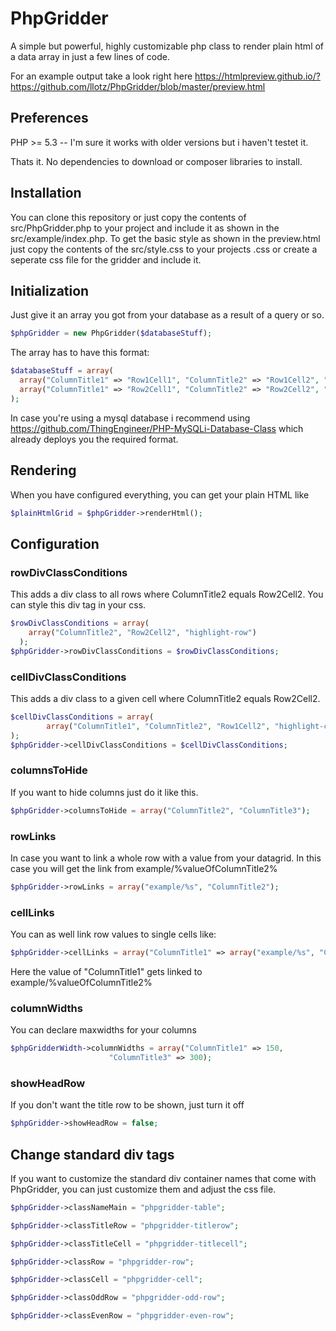 # PhpGridder
A simple but powerful, highly customizable php class to render plain html of a data array in just a few lines of code.

For an example output take a look right here https://htmlpreview.github.io/?https://github.com/llotz/PhpGridder/blob/master/preview.html

## Preferences

PHP >= 5.3  -- I'm sure it works with older versions but i haven't testet it. 

Thats it. No dependencies to download or composer libraries to install.

## Installation

You can clone this repository or just copy the contents of src/PhpGridder.php to your project and include it as shown in the src/example/index.php. To get the basic style as shown in the preview.html just copy the contents of the src/style.css to your projects .css or create a seperate css file for the gridder and include it.

## Initialization

Just give it an array you got from your database as a result of a query or so. 
```php
$phpGridder = new PhpGridder($databaseStuff);
```

The array has to have this format:
```php
$databaseStuff = array(
  array("ColumnTitle1" => "Row1Cell1", "ColumnTitle2" => "Row1Cell2", "ColumnTitle3" => "Row1Cell3"),
  array("ColumnTitle1" => "Row2Cell1", "ColumnTitle2" => "Row2Cell2", "ColumnTitle3" => "Row2Cell3")
);
```

In case you're using a mysql database i recommend using https://github.com/ThingEngineer/PHP-MySQLi-Database-Class which already deploys you the required format.

## Rendering

When you have configured everything, you can get your plain HTML like 
```php
$plainHtmlGrid = $phpGridder->renderHtml();
```

## Configuration

### rowDivClassConditions

This adds a div class to all rows where ColumnTitle2 equals Row2Cell2. You can style this div tag in your css.

```php
$rowDivClassConditions = array(
    array("ColumnTitle2", "Row2Cell2", "highlight-row")	
  );
$phpGridder->rowDivClassConditions = $rowDivClassConditions;
```

### cellDivClassConditions

This adds a div class to a given cell where ColumnTitle2 equals Row2Cell2. 

```php
$cellDivClassConditions = array(
		array("ColumnTitle1", "ColumnTitle2", "Row1Cell2", "highlight-cell")
);
$phpGridder->cellDivClassConditions = $cellDivClassConditions;
```

### columnsToHide

If you want to hide columns just do it like this.

```php
$phpGridder->columnsToHide = array("ColumnTitle2", "ColumnTitle3");
```

### rowLinks

In case you want to link a whole row with a value from your datagrid. In this case you will get the link from example/%valueOfColumnTitle2%

```php
$phpGridder->rowLinks = array("example/%s", "ColumnTitle2");
```

### cellLinks

You can as well link row values to single cells like:
```php
$phpGridder->cellLinks = array("ColumnTitle1" => array("example/%s", "ColumnTitle2"));
```
Here the value of "ColumnTitle1" gets linked to example/%valueOfColumnTitle2%

### columnWidths

You can declare maxwidths for your columns
```php
$phpGridderWidth->columnWidths = array("ColumnTitle1" => 150,
                      "ColumnTitle3" => 300);
```

### showHeadRow

If you don't want the title row to be shown, just turn it off

```php
$phpGridder->showHeadRow = false;
```

## Change standard div tags
If you want to customize the standard div container names that come with PhpGridder, you can just customize them and adjust the css file.

```php
$phpGridder->classNameMain = "phpgridder-table";

$phpGridder->classTitleRow = "phpgridder-titlerow";

$phpGridder->classTitleCell = "phpgridder-titlecell";

$phpGridder->classRow = "phpgridder-row";

$phpGridder->classCell = "phpgridder-cell";

$phpGridder->classOddRow = "phpgridder-odd-row";

$phpGridder->classEvenRow = "phpgridder-even-row";

```
